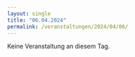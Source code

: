 ```yaml
---
layout: single
title: "06.04.2024"
permalink: /veranstaltungen/2024/04/06/
---
```


Keine Veranstaltung an diesem Tag.
